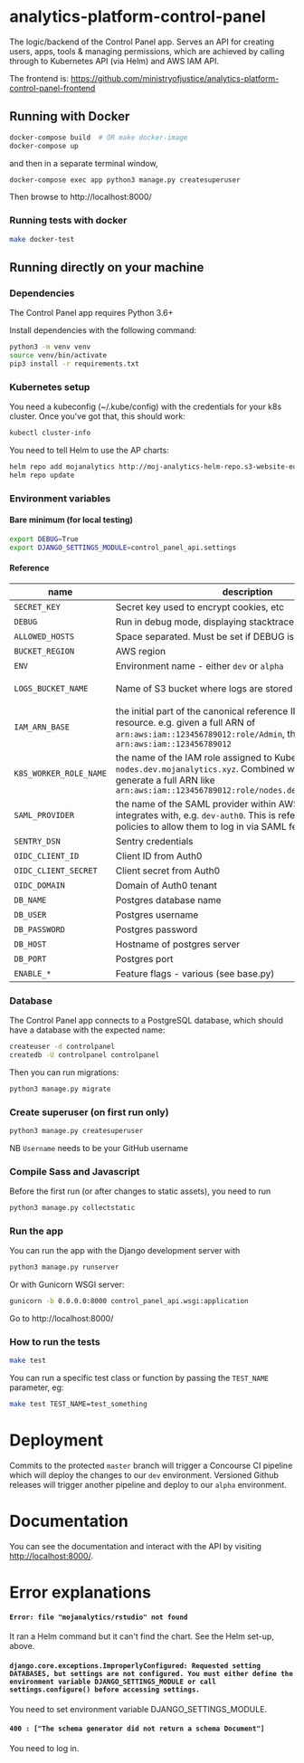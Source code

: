 # analytics-platform-control-panel
The logic/backend of the Control Panel app. Serves an API for creating users,
apps, tools & managing permissions, which are achieved by calling through to
Kubernetes API (via Helm) and AWS IAM API.

The frontend is:
https://github.com/ministryofjustice/analytics-platform-control-panel-frontend

## Running with Docker

```sh
docker-compose build  # OR make docker-image
docker-compose up
```
and then in a separate terminal window,
```sh
docker-compose exec app python3 manage.py createsuperuser
```
Then browse to http://localhost:8000/

### Running tests with docker

```sh
make docker-test
```

## Running directly on your machine

### Dependencies

The Control Panel app requires Python 3.6+

Install dependencies with the following command:
```sh
python3 -m venv venv
source venv/bin/activate
pip3 install -r requirements.txt
```

### Kubernetes setup

You need a kubeconfig (~/.kube/config) with the credentials for your k8s cluster. Once you've got that, this should work:
```sh
kubectl cluster-info
```

You need to tell Helm to use the AP charts:
```sh
helm repo add mojanalytics http://moj-analytics-helm-repo.s3-website-eu-west-1.amazonaws.com
helm repo update
```

### <a name="env"></a>Environment variables

#### Bare minimum (for local testing)
```sh
export DEBUG=True
export DJANGO_SETTINGS_MODULE=control_panel_api.settings
```

#### Reference
| name | description | default |
| ---- | ----------- | ------- |
| `SECRET_KEY` | Secret key used to encrypt cookies, etc | |
| `DEBUG` | Run in debug mode, displaying stacktraces on errors, etc | `False` |
| `ALLOWED_HOSTS` | Space separated. Must be set if DEBUG is False | |
| `BUCKET_REGION` | AWS region | `eu-west-1` |
| `ENV` | Environment name - either `dev` or `alpha` | `dev` |
| `LOGS_BUCKET_NAME` | Name of S3 bucket where logs are stored | `moj-analytics-s3-logs` |
| `IAM_ARN_BASE` | the initial part of the canonical reference ID to an IAM resource. e.g. given a full ARN of `arn:aws:iam::123456789012:role/Admin`, the ARN base is `arn:aws:iam::123456789012` | |
| `K8S_WORKER_ROLE_NAME` | the name of the IAM role assigned to Kubernetes nodes, e.g. `nodes.dev.mojanalytics.xyz`. Combined with the ARN base to generate a full ARN like `arn:aws:iam::123456789012:role/nodes.dev.mojanalytics.xyz` | |
| `SAML_PROVIDER` | the name of the SAML provider within AWS, which Auth0 integrates with, e.g. `dev-auth0`. This is referenced in user policies to allow them to log in via SAML federation. | |
| `SENTRY_DSN` | Sentry credentials | |
| `OIDC_CLIENT_ID` | Client ID from Auth0 | |
| `OIDC_CLIENT_SECRET` | Client secret from Auth0 | |
| `OIDC_DOMAIN` | Domain of Auth0 tenant | |
| `DB_NAME` | Postgres database name | `controlpanel` |
| `DB_USER` | Postgres username | |
| `DB_PASSWORD` | Postgres password | |
| `DB_HOST` | Hostname of postgres server | `127.0.0.1` |
| `DB_PORT` | Postgres port | `5432` |
| `ENABLE_*` | Feature flags - various (see base.py) | |

### Database

The Control Panel app connects to a PostgreSQL database, which should have a database with the expected name:
```sh
createuser -d controlpanel
createdb -U controlpanel controlpanel
```

Then you can run migrations:
```sh
python3 manage.py migrate
```

### Create superuser (on first run only)

```sh
python3 manage.py createsuperuser
```
NB `Username` needs to be your GitHub username

### Compile Sass and Javascript

Before the first run (or after changes to static assets), you need to run
```sh
python3 manage.py collectstatic
```

### Run the app

You can run the app with the Django development server with
```sh
python3 manage.py runserver
```
Or with Gunicorn WSGI server:
```sh
gunicorn -b 0.0.0.0:8000 control_panel_api.wsgi:application
```
Go to http://localhost:8000/

### How to run the tests

```sh
make test
```

You can run a specific test class or function by passing the `TEST_NAME` parameter, eg:
```sh
make test TEST_NAME=test_something
```

# Deployment

Commits to the protected `master` branch will trigger a Concourse CI pipeline which will deploy the changes to our `dev` environment.
Versioned Github releases will trigger another pipeline and deploy to our `alpha` environment.

# Documentation

You can see the documentation and interact with the API by visiting [http://localhost:8000/](http://localhost:8000/).

# Error explanations

#### `Error: file "mojanalytics/rstudio" not found`
It ran a Helm command but it can't find the chart. See the Helm set-up, above.

#### `django.core.exceptions.ImproperlyConfigured: Requested setting DATABASES, but settings are not configured. You must either define the environment variable DJANGO_SETTINGS_MODULE or call settings.configure() before accessing settings.`
You need to set environment variable DJANGO_SETTINGS_MODULE.

#### `400 : ["The schema generator did not return a schema Document"]`
You need to log in.
